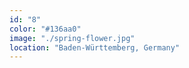 ```yaml
---
id: "8"
color: "#136aa0"
image: "./spring-flower.jpg"
location: "Baden-Württemberg, Germany"
---
```

